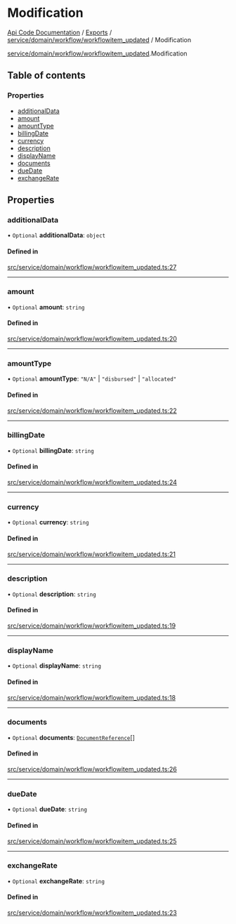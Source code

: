 # Modification
 
[Api Code Documentation](../README.md) / [Exports](../modules.md) / [service/domain/workflow/workflowitem\_updated](../modules/service_domain_workflow_workflowitem_updated.md) / Modification

[service/domain/workflow/workflowitem_updated](../modules/service_domain_workflow_workflowitem_updated.md).Modification

## Table of contents

### Properties

- [additionalData](service_domain_workflow_workflowitem_updated.Modification.md#additionaldata)
- [amount](service_domain_workflow_workflowitem_updated.Modification.md#amount)
- [amountType](service_domain_workflow_workflowitem_updated.Modification.md#amounttype)
- [billingDate](service_domain_workflow_workflowitem_updated.Modification.md#billingdate)
- [currency](service_domain_workflow_workflowitem_updated.Modification.md#currency)
- [description](service_domain_workflow_workflowitem_updated.Modification.md#description)
- [displayName](service_domain_workflow_workflowitem_updated.Modification.md#displayname)
- [documents](service_domain_workflow_workflowitem_updated.Modification.md#documents)
- [dueDate](service_domain_workflow_workflowitem_updated.Modification.md#duedate)
- [exchangeRate](service_domain_workflow_workflowitem_updated.Modification.md#exchangerate)

## Properties

### additionalData

• `Optional` **additionalData**: `object`

#### Defined in

[src/service/domain/workflow/workflowitem_updated.ts:27](https://github.com/openkfw/TruBudget/blob/aca360d/api/src/service/domain/workflow/workflowitem_updated.ts#L27)

___

### amount

• `Optional` **amount**: `string`

#### Defined in

[src/service/domain/workflow/workflowitem_updated.ts:20](https://github.com/openkfw/TruBudget/blob/aca360d/api/src/service/domain/workflow/workflowitem_updated.ts#L20)

___

### amountType

• `Optional` **amountType**: ``"N/A"`` \| ``"disbursed"`` \| ``"allocated"``

#### Defined in

[src/service/domain/workflow/workflowitem_updated.ts:22](https://github.com/openkfw/TruBudget/blob/aca360d/api/src/service/domain/workflow/workflowitem_updated.ts#L22)

___

### billingDate

• `Optional` **billingDate**: `string`

#### Defined in

[src/service/domain/workflow/workflowitem_updated.ts:24](https://github.com/openkfw/TruBudget/blob/aca360d/api/src/service/domain/workflow/workflowitem_updated.ts#L24)

___

### currency

• `Optional` **currency**: `string`

#### Defined in

[src/service/domain/workflow/workflowitem_updated.ts:21](https://github.com/openkfw/TruBudget/blob/aca360d/api/src/service/domain/workflow/workflowitem_updated.ts#L21)

___

### description

• `Optional` **description**: `string`

#### Defined in

[src/service/domain/workflow/workflowitem_updated.ts:19](https://github.com/openkfw/TruBudget/blob/aca360d/api/src/service/domain/workflow/workflowitem_updated.ts#L19)

___

### displayName

• `Optional` **displayName**: `string`

#### Defined in

[src/service/domain/workflow/workflowitem_updated.ts:18](https://github.com/openkfw/TruBudget/blob/aca360d/api/src/service/domain/workflow/workflowitem_updated.ts#L18)

___

### documents

• `Optional` **documents**: [`DocumentReference`](service_domain_document_document.DocumentReference.md)[]

#### Defined in

[src/service/domain/workflow/workflowitem_updated.ts:26](https://github.com/openkfw/TruBudget/blob/aca360d/api/src/service/domain/workflow/workflowitem_updated.ts#L26)

___

### dueDate

• `Optional` **dueDate**: `string`

#### Defined in

[src/service/domain/workflow/workflowitem_updated.ts:25](https://github.com/openkfw/TruBudget/blob/aca360d/api/src/service/domain/workflow/workflowitem_updated.ts#L25)

___

### exchangeRate

• `Optional` **exchangeRate**: `string`

#### Defined in

[src/service/domain/workflow/workflowitem_updated.ts:23](https://github.com/openkfw/TruBudget/blob/aca360d/api/src/service/domain/workflow/workflowitem_updated.ts#L23)
